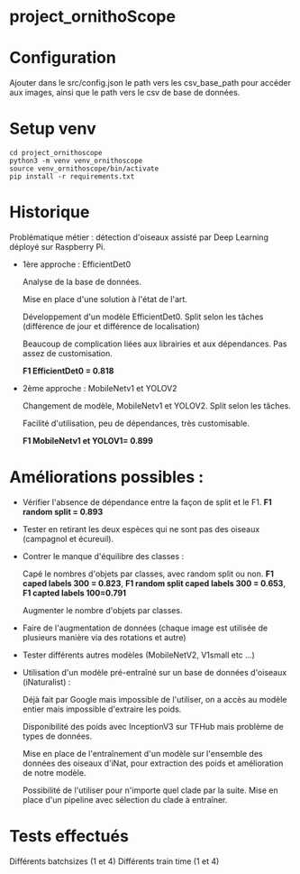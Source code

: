# project_ornithoScope

# Configuration
Ajouter dans le src/config.json le path vers les csv_base_path pour accéder aux images, ainsi que le path vers le csv de base de données.

# Setup venv
```
cd project_ornithoscope
python3 -m venv venv_ornithoscope
source venv_ornithoscope/bin/activate
pip install -r requirements.txt

```

# Historique
Problématique métier : détection d'oiseaux assisté par Deep Learning déployé sur Raspberry Pi.

- 1ère approche : EfficientDet0

    Analyse de la base de données.

    Mise en place d'une solution à l'état de l'art.

    Développement d'un modèle EfficientDet0. Split selon les tâches (différence de jour et différence de localisation)
    
    Beaucoup de complication liées aux librairies et aux dépendances. Pas assez de customisation.

    **F1 EfficientDet0 = 0.818**

- 2ème approche : MobileNetv1 et YOLOV2

    Changement de modèle, MobileNetv1 et YOLOV2. Split selon les tâches.

    Facilité d'utilisation, peu de dépendances, très customisable.

    **F1 MobileNetv1 et YOLOV1= 0.899**


# Améliorations possibles :

- Vérifier l'absence de dépendance entre la façon de split et le F1. **F1 random split = 0.893**

- Tester en retirant les deux espèces qui ne sont pas des oiseaux (campagnol et écureuil).

- Contrer le manque d'équilibre des classes : 
    
    Capé le nombres d'objets par classes, avec random split ou non. **F1 caped labels 300 = 0.823**, **F1 random split caped labels 300 = 0.653**, **F1 capted labels 100=0.791**
    
    Augmenter le nombre d'objets par classes. 

- Faire de l'augmentation de données (chaque image est utilisée de plusieurs manière via des rotations et autre)

- Tester différents autres modèles (MobileNetV2, V1small etc ...)

- Utilisation d'un modèle pré-entraîné sur un base de données d'oiseaux (iNaturalist) : 

    Déjà fait par Google mais impossible de l'utiliser, on a accès au modèle entier mais impossible d'extraire les poids. 

    Disponibilité des poids avec InceptionV3 sur TFHub mais problème de types de données.

    Mise en place de l'entraînement d'un modèle sur l'ensemble des données des oiseaux d'iNat, pour extraction des poids et amélioration de notre modèle.

    Possibilité de l'utiliser pour n'importe quel clade par la suite. Mise en place d'un pipeline avec sélection du clade à entraîner. 



# Tests effectués

Différents batchsizes (1 et 4)
Différents train time (1 et 4)
